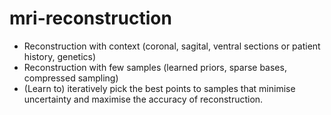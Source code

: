 # mri-reconstruction

<!-- [![Binder](https://mybinder.org/badge.svg)](https://mybinder.org/v2/gh/act65/mri-reconstruction/master) -->


* Reconstruction with context (coronal, sagital, ventral sections or patient history, genetics)
* Reconstruction with few samples (learned priors, sparse bases, compressed sampling)
* (Learn to) iteratively pick the best points to samples that minimise uncertainty and maximise the accuracy of reconstruction.  
